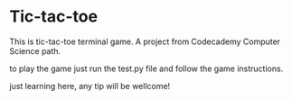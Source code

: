 # Tic-tac-toe

This is tic-tac-toe terminal game. A project from Codecademy Computer Science path.

to play the game just run the test.py file and follow the game instructions.

just learning here, any tip will be wellcome!
